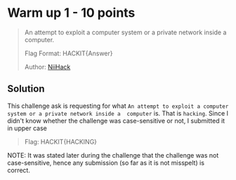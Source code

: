 # Warm up 1 - 10 points
> An attempt to exploit a computer system or a private network inside a computer.
>
> Flag Format: HACKIT{Answer}
>
> Author: [NiiHack](https://niihackgh.com/)

## Solution
This challenge ask is requesting for what `An attempt to exploit a computer system or a private network inside a 
computer` is. That is `hacking`.
Since I didn't know whether the challenge was case-sensitive or not, I submitted it in upper case

> Flag: HACKIT{HACKING} 
 
NOTE: It was stated later during the challenge that the challenge was not case-sensitive, hence any submission
(so far as it is not misspelt) is correct.